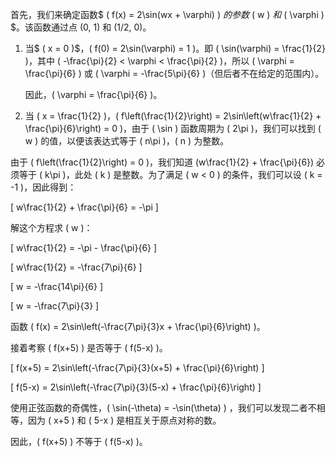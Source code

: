 首先，我们来确定函数$ \( f(x) = 2\sin(wx + \varphi) \) $的参数$ \( w \) $和$ \( \varphi \) $。该函数通过点 (0, 1) 和 (1/2, 0)。

1. 当$ \( x = 0 \)$，\( f(0) = 2\sin(\varphi) = 1 \)。即 \( \sin(\varphi) = \frac{1}{2} \)，其中 \( -\frac{\pi}{2} < \varphi < \frac{\pi}{2} \)，所以 \( \varphi = \frac{\pi}{6} \) 或 \( \varphi = -\frac{5\pi}{6} \)（但后者不在给定的范围内）。

   因此，\( \varphi = \frac{\pi}{6} \)。

2. 当 \( x = \frac{1}{2} \)，\( f\left(\frac{1}{2}\right) = 2\sin\left(w\frac{1}{2} + \frac{\pi}{6}\right) = 0 \)，由于 \( \sin \) 函数周期为 \( 2\pi \)，我们可以找到 \( w \) 的值，以便该表达式等于 \( n\pi \)，\( n \) 为整数。

由于 \( f\left(\frac{1}{2}\right) = 0 \)，我们知道 \(w\frac{1}{2} + \frac{\pi}{6}\) 必须等于 \( k\pi \)，此处 \( k \) 是整数。为了满足 \( w < 0 \) 的条件，我们可以设 \( k = -1 \)，因此得到：

\[ w\frac{1}{2} + \frac{\pi}{6} = -\pi \]

解这个方程求 \( w \)：

\[ w\frac{1}{2} = -\pi - \frac{\pi}{6} \]

\[ w\frac{1}{2} = -\frac{7\pi}{6} \]

\[ w = -\frac{14\pi}{6} \]

\[ w = -\frac{7\pi}{3} \]

函数 \( f(x) = 2\sin\left(-\frac{7\pi}{3}x + \frac{\pi}{6}\right) \)。

接着考察 \( f(x+5) \) 是否等于 \( f(5-x) \)。

\[ f(x+5) = 2\sin\left(-\frac{7\pi}{3}(x+5) + \frac{\pi}{6}\right) \]

\[ f(5-x) = 2\sin\left(-\frac{7\pi}{3}(5-x) + \frac{\pi}{6}\right) \]

使用正弦函数的奇偶性，\( \sin(-\theta) = -\sin(\theta) \) ，我们可以发现二者不相等，因为 \( x+5 \) 和 \( 5-x \) 是相互关于原点对称的数。

因此，\( f(x+5) \) 不等于 \( f(5-x) \)。
